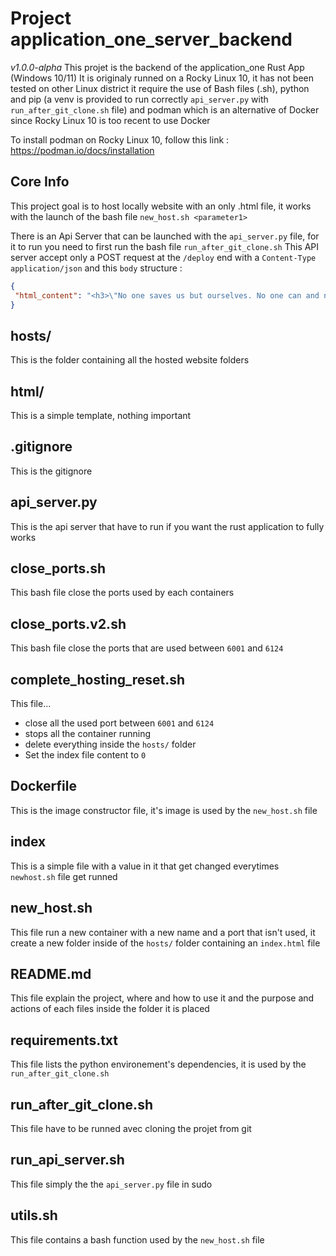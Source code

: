# Project application_one_server_backend 
*v1.0.0-alpha*
This projet is the backend of the application_one Rust App (Windows 10/11)
It is originaly runned on a Rocky Linux 10, it has not been tested on other Linux district
it require the use of Bash files (.sh), python and pip (a venv is provided to run correctly `api_server.py` with `run_after_git_clone.sh` file) and podman which is an alternative of Docker since Rocky Linux 10 is too recent to use Docker

To install podman on Rocky Linux 10, follow this link : https://podman.io/docs/installation

## Core Info
This project goal is to host locally website with an only .html file, it works with the launch of the bash file `new_host.sh <parameter1>` 

There is an Api Server that can be launched with the `api_server.py` file, for it to run you need to first run the bash file `run_after_git_clone.sh`
This API server accept only a POST request at the `/deploy` end with a `Content-Type` `application/json` and this `body` structure :
```JSON
{
 "html_content": "<h3>\"No one saves us but ourselves. No one can and no one may. We ourselves must walk the path\"</h3>"
}
```

## hosts/
This is the folder containing all the hosted website folders

## html/
This is a simple template, nothing important

## .gitignore
This is the gitignore 

## api_server.py
This is the api server that have to run if you want the rust application to fully works

## close_ports.sh
This bash file close the ports used by each containers

## close_ports.v2.sh
This bash file close the ports that are used between `6001` and `6124`

## complete_hosting_reset.sh
This file... 
- close all the used port between `6001` and `6124`
- stops all the container running
- delete everything inside the `hosts/` folder
- Set the index file content to `0`

## Dockerfile
This is the image constructor file, it's image is used by the `new_host.sh` file

## index
This is a simple file with a value in it that get changed everytimes `newhost.sh` file get runned

## new_host.sh
This file run a new container with a new name and a port that isn't used, it create a new folder inside of the `hosts/` folder containing an `index.html` file

## README.md
This file explain the project, where and how to use it and the purpose and actions of each files inside the folder it is placed

## requirements.txt
This file lists the python environement's dependencies, it is used by the `run_after_git_clone.sh`

## run_after_git_clone.sh
This file have to be runned avec cloning the projet from git

## run_api_server.sh
This file simply the the `api_server.py` file in sudo

## utils.sh
This file contains a bash function used by the `new_host.sh` file

